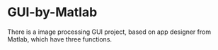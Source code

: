# GUI-by-Matlab
There is a image processing GUI project, based on app designer from Matlab, which have three functions.
